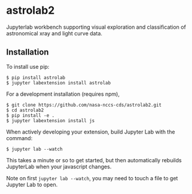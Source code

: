 astrolab2
===============================

Jupyterlab workbench supporting visual exploration and classification of astronomical xray and light curve data.

Installation
------------

To install use pip:

    $ pip install astrolab
    $ jupyter labextension install astrolab

For a development installation (requires npm),

    $ git clone https://github.com/nasa-nccs-cds/astrolab2.git
    $ cd astrolab2
    $ pip install -e .
    $ jupyter labextension install js

When actively developing your extension, build Jupyter Lab with the command:

    $ jupyter lab --watch

This takes a minute or so to get started, but then automatically rebuilds JupyterLab when your javascript changes.

Note on first `jupyter lab --watch`, you may need to touch a file to get Jupyter Lab to open.

